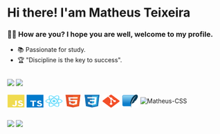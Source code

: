 # Hi there! I'am Matheus Teixeira

### 🤙🏽 How are you? I hope you are well, welcome to my profile.

<ul>
  <!-- <li> 👨‍💻 Front-End Enginner.</li>
  <li> 🔎 Searching for job.</li> -->
  <li> 📚 Passionate for study.</li>
  <li> 🏆 "Discipline is the key to success".</li>
</ul>

  ##
  
<div>
  <img height="170em" src="https://github-readme-stats-sigma-five.vercel.app/api?username=matheustxr&show_icons=true&theme=radical"/>
  <img height="170em" src="https://github-readme-stats-sigma-five.vercel.app/api/top-langs/?username=matheustxr&layout=compact&langs_count=8&theme=radical"/>
</div>

<div style="display: inline_block"><br>
  <img align="center" alt="Matheus-Js" height="30" width="40" src="https://raw.githubusercontent.com/devicons/devicon/master/icons/javascript/javascript-plain.svg">
  <img align="center" alt="Matheus-Ts" height="30" width="40" src="https://raw.githubusercontent.com/devicons/devicon/master/icons/typescript/typescript-plain.svg">
  <img align="center" alt="Matheus-React" height="30" width="40" src="https://raw.githubusercontent.com/devicons/devicon/master/icons/react/react-original.svg">
  <img align="center" alt="Matheus-HTML" height="30" width="40" src="https://raw.githubusercontent.com/devicons/devicon/master/icons/html5/html5-original.svg">
  <img align="center" alt="Matheus-CSS" height="30" width="40" src="https://raw.githubusercontent.com/devicons/devicon/master/icons/css3/css3-original.svg">
  <img align="center" alt="Matheus-CSS" height="30" width="40" src="https://raw.githubusercontent.com/devicons/devicon/master/icons/git/git-original.svg">
  <img align="center" alt="Matheus-CSS" height="30" width="40" src="https://raw.githubusercontent.com/devicons/devicon/master/icons/sqlite/sqlite-original.svg">
  <img align="center" alt="Matheus-CSS" height="30" width="40" src="https://cdn.jsdelivr.net/gh/devicons/devicon@latest/icons/nodejs/nodejs-original-wordmark.svg" />
</div>

 ##
 
<div> 
  <a href = "mailto:matheustxr.dev@gmail.com"><img src="https://img.shields.io/badge/Gmail-D14836?style=for-the-badge&logo=gmail&logoColor=white" target="_blank"></a>
  <a href="https://www.linkedin.com/in/matheus-teixeira-861818227/" target="_blank"><img src="https://img.shields.io/badge/-LinkedIn-%230077B5?style=for-the-badge&logo=linkedin&logoColor=white" target="_blank"></a> 
</div>
<!--
![Snake animation](https://github.com/matheustxr/matheustxr/blob/output/github-contribution-grid-snake.svg)
-->
